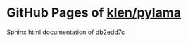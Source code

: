 GitHub Pages of [klen/pylama](https://github.com/klen/pylama.git)
===
Sphinx html documentation of [db2edd7c](https://github.com/klen/pylama/tree/db2edd7c4a137c6d9df7ad5d0b5fdf4e5cbcd696)
